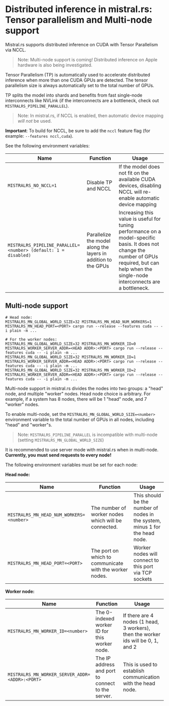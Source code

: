 # Distributed inference in mistral.rs: Tensor parallelism and Multi-node support

Mistral.rs supports distributed inference on CUDA with Tensor Parallelism via NCCL.

> Note: Multi-node support is coming! Distributed inference on Apple hardware is also being investigated.

Tensor Parallelism (TP) is automatically used to accelerate distributed inference when more than one CUDA GPUs are detected. The tensor parallelism size is always automatically set to the total number of GPUs.

TP splits the model into shards and benefits from fast single-node interconnects like NVLink (if the interconnects are a bottleneck, check out `MISTRALRS_PIPELINE_PARALLEL`).

> Note: In mistral.rs, if NCCL is enabled, then automatic device mapping *will not* be used.

**Important**: To build for NCCL, be sure to add the `nccl` feature flag (for example: `--features nccl,cuda`).

See the following environment variables:

|Name|Function|Usage|
|--|--|--|
|`MISTRALRS_NO_NCCL=1`|Disable TP and NCCL|If the model does not fit on the available CUDA devices, disabling NCCL will re-enable automatic device mapping|
|`MISTRALRS_PIPELINE_PARALLEL=<number> (default: 1 = disabled)`|Parallelize the model along the layers in addition to the GPUs|Increasing this value is useful for tuning performance on a model-specific basis. It does not change the number of GPUs required, but can help when the single-node interconnects are a bottleneck.|

## Multi-node support

```
# Head node:
MISTRALRS_MN_GLOBAL_WORLD_SIZE=32 MISTRALRS_MN_HEAD_NUM_WORKERS=1 MISTRALRS_MN_HEAD_PORT=<PORT> cargo run --release --features cuda -- -i plain -m ...

# For the worker nodes:
MISTRALRS_MN_GLOBAL_WORLD_SIZE=32 MISTRALRS_MN_WORKER_ID=0 MISTRALRS_WORKER_SERVER_ADDR=<HEAD ADDR>:<PORT> cargo run --release --features cuda -- -i plain -m ...
MISTRALRS_MN_GLOBAL_WORLD_SIZE=32 MISTRALRS_MN_WORKER_ID=1 MISTRALRS_WORKER_SERVER_ADDR=<HEAD ADDR>:<PORT> cargo run --release --features cuda -- -i plain -m ...
MISTRALRS_MN_GLOBAL_WORLD_SIZE=32 MISTRALRS_MN_WORKER_ID=2 MISTRALRS_WORKER_SERVER_ADDR=<HEAD ADDR>:<PORT> cargo run --release --features cuda -- -i plain -m ...
```

Multi-node support in mistral.rs divides the nodes into two groups: a "head" node, and multiple "worker" nodes. Head node choice is arbitrary.
For example, if a system has 8 nodes, there will be 1 "head" node, and 7 "worker" nodes. 

To enable multi-node, set the `MISTRALRS_MN_GLOBAL_WORLD_SIZE=<number>` environment variable to the total number of GPUs in all nodes, including "head" and "worker"s.

> Note: `MISTRALRS_PIPELINE_PARALLEL` is incompatible with multi-node (setting `MISTRALRS_MN_GLOBAL_WORLD_SIZE`)

It is recommended to use server mode with mistral.rs when in multi-node. **Currently, you must send requests to every node!**

The following environment variables must be set for each node:

**Head node:**

|Name|Function|Usage|
|--|--|--|
|`MISTRALRS_MN_HEAD_NUM_WORKERS=<number>`|The number of worker nodes which will be connected.|This should be the number of nodes in the system, minus 1 for the head node.|
|`MISTRALRS_MN_HEAD_PORT=<PORT>`|The port on which to communicate with the worker nodes.|Worker nodes will connect to this port via TCP sockets|

**Worker node:**

|Name|Function|Usage|
|--|--|--|
|`MISTRALRS_MN_WORKER_ID=<number>`|The 0-indexed worker ID for this worker node.|If there are 4 nodes (1 head, 3 workers), then the worker ids will be 0, 1, and 2|
|`MISTRALRS_MN_WORKER_SERVER_ADDR=<ADDR>:<PORT>`|The IP address and port to connect to the server.|This is used to establish communication with the head node.|
